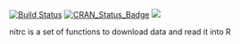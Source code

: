 [![Build Status](https://travis-ci.org/muschellij2/nitrc.svg?branch=master)](https://travis-ci.org/muschellij2/nitrc)
[![CRAN_Status_Badge](http://www.r-pkg.org/badges/version/nitrc)](http://cran.rstudio.com/web/packages/nitrc/index.html)
[![](http://cranlogs.r-pkg.org/badges/grand-total/nitrc)](http://cran.rstudio.com/web/packages/nitrc/index.html)


nitrc is a set of functions to download data and read it into R
